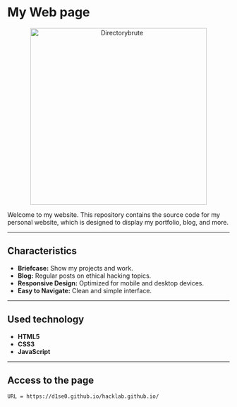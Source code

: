 # My Web page

<p align="center">
  <img src="https://github.com/D1se0/hacklab.github.io/assets/164921056/d6a7b1e3-7c51-45f4-8c6c-c8758cb5dc63" alt="Directorybrute" width="400">
</p>

Welcome to my website. This repository contains the source code for my personal website, which is designed to display my portfolio, blog, and more.

---

## Characteristics

- **Briefcase:** Show my projects and work.
- **Blog:** Regular posts on ethical hacking topics.
- **Responsive Design:** Optimized for mobile and desktop devices.
- **Easy to Navigate:** Clean and simple interface.

---

## Used technology

- **HTML5**
- **CSS3**
- **JavaScript**

---

## Access to the page

```
URL = https://d1se0.github.io/hacklab.github.io/
```
